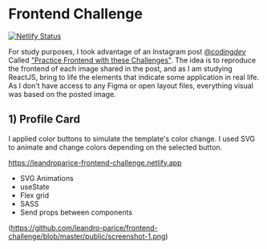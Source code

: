# Frontend Challenge

[![Netlify Status](https://api.netlify.com/api/v1/badges/985f5fce-ee83-484d-993d-1822b14092ef/deploy-status)](https://app.netlify.com/sites/leandroparice-frontend-challenge/deploys)

For study purposes, I took advantage of an Instagram post [@coding*dev*](https://www.instagram.com/coding_dev_)
Called ["Practice Frontend with these Challenges"](https://www.instagram.com/p/C94inT1yL4X/?utm_source=ig_web_copy_link&igsh=MzRlODBiNWFlZA==).
The idea is to reproduce the frontend of each image shared in the post, and as I am studying ReactJS, bring to life the elements that indicate some application in real life.
As I don't have access to any Figma or open layout files, everything visual was based on the posted image.

## 1) Profile Card

I applied color buttons to simulate the template's color change. I used SVG to animate and change colors depending on the selected button.

https://leandroparice-frontend-challenge.netlify.app

- SVG Animations
- useState
- Flex grid
- SASS
- Send props between components

(https://github.com/leandro-parice/frontend-challenge/blob/master/public/screenshot-1.png)
